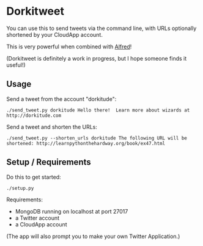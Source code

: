 
Dorkitweet
==========

You can use this to send tweets via the command line, with URLs optionally
shortened by your CloudApp account.

This is very powerful when combined with [Alfred](http://alfredapp.com)!

(Dorkitweet is definitely a work in progress, but I hope someone finds it useful!)


Usage
-----

Send a tweet from the account "dorkitude":

    ./send_tweet.py dorkitude Hello there!  Learn more about wizards at http://dorkitude.com

Send a tweet and shorten the URLs:
    
    ./send_tweet.py --shorten_urls dorkitude The following URL will be shortened: http://learnpythonthehardway.org/book/ex47.html


Setup / Requirements
--------------------


Do this to get started:

    ./setup.py


Requirements:

 * MongoDB running on localhost at port 27017
 * a Twitter account
 * a CloudApp account

 (The app will also prompt you to make your own Twitter Application.)
